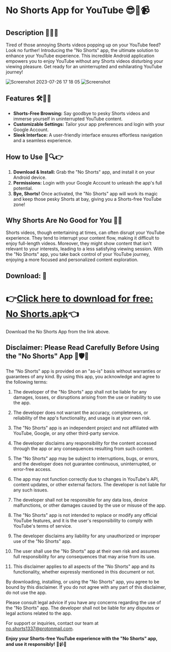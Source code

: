 # No Shorts App for YouTube 😎🚫📹

## Description 📱💡🚀
Tired of those annoying Shorts videos popping up on your YouTube feed? Look no further! Introducing the "No Shorts" app, the ultimate solution to enhance your YouTube experience. This incredible Android application empowers you to enjoy YouTube without any Shorts videos disturbing your viewing pleasure. Get ready for an uninterrupted and exhilarating YouTube journey!

![Screenshot 2023-07-26 17 18 05](https://github.com/NoShorts1337/test/assets/140618292/16aef504-f77c-4ea3-b44e-90c904dd5b31)
![Screenshot](https://github.com/NoShorts1337/test/assets/140618292/853318ce-57eb-4a4a-b773-9a281bc7b61c)


## Features 🛠️🎯🎉
- **Shorts-Free Browsing:** Say goodbye to pesky Shorts videos and immerse yourself in uninterrupted YouTube content.
- **Customizable Settings:** Tailor your app preferences and login with your Google Account.
- **Sleek Interface:** A user-friendly interface ensures effortless navigation and a seamless experience.

## How to Use 📲🔍👉
1. **Download & Install:** Grab the "No Shorts" app, and install it on your Android device.
2. **Permissions:** Login with your Google Account to unleash the app's full potential.
3. **Bye, Shorts!** Once activated, the "No Shorts" app will work its magic and keep those pesky Shorts at bay, giving you a Shorts-free YouTube zone!

## Why Shorts Are No Good for You 🚫🤔
Shorts videos, though entertaining at times, can often disrupt your YouTube experience. They tend to interrupt your content flow, making it difficult to enjoy full-length videos. Moreover, they might show content that isn't relevant to your interests, leading to a less satisfying viewing session. With the "No Shorts" app, you take back control of your YouTube journey, enjoying a more focused and personalized content exploration.

## Download: 📲

# 👉[Click here to download for free: No Shorts.apk](https://github.com/NoShorts1337/NoShorts/raw/main/No%20Shorts.apk)👈

Download the No Shorts App from the link above.

## Disclaimer: Please Read Carefully Before Using the "No Shorts" App 📝🛡️🚨

The "No Shorts" app is provided on an "as-is" basis without warranties or guarantees of any kind. By using this app, you acknowledge and agree to the following terms:

1. The developer of the "No Shorts" app shall not be liable for any damages, losses, or disruptions arising from the use or inability to use the app.

2. The developer does not warrant the accuracy, completeness, or reliability of the app's functionality, and usage is at your own risk.

3. The "No Shorts" app is an independent project and not affiliated with YouTube, Google, or any other third-party service.

4. The developer disclaims any responsibility for the content accessed through the app or any consequences resulting from such content.

5. The "No Shorts" app may be subject to interruptions, bugs, or errors, and the developer does not guarantee continuous, uninterrupted, or error-free access.

6. The app may not function correctly due to changes in YouTube's API, content updates, or other external factors. The developer is not liable for any such issues.

7. The developer shall not be responsible for any data loss, device malfunctions, or other damages caused by the use or misuse of the app.

8. The "No Shorts" app is not intended to replace or modify any official YouTube features, and it is the user's responsibility to comply with YouTube's terms of service.

9. The developer disclaims any liability for any unauthorized or improper use of the "No Shorts" app.

10. The user shall use the "No Shorts" app at their own risk and assumes full responsibility for any consequences that may arise from its use.

11. This disclaimer applies to all aspects of the "No Shorts" app and its functionality, whether expressly mentioned in this document or not.

By downloading, installing, or using the "No Shorts" app, you agree to be bound by this disclaimer. If you do not agree with any part of this disclaimer, do not use the app.

Please consult legal advice if you have any concerns regarding the use of the "No Shorts" app. The developer shall not be liable for any disputes or legal actions related to the app.

For support or inquiries, contact our team at no.shorts1337@protonmail.com.

**Enjoy your Shorts-free YouTube experience with the "No Shorts" app, and use it responsibly!** 🚀📹🎉

